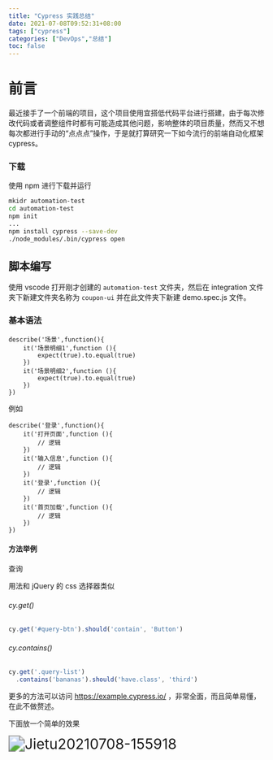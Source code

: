 ```yaml
---
title: "Cypress 实践总结"
date: 2021-07-08T09:52:31+08:00
tags: ["cypress"]
categories: ["DevOps","总结"]
toc: false
---
```




# 前言

最近接手了一个前端的项目，这个项目使用宜搭低代码平台进行搭建，由于每次修改代码或者调整组件时都有可能造成其他问题，影响整体的项目质量，然而又不想每次都进行手动的“点点点”操作，于是就打算研究一下如今流行的前端自动化框架 cypress。



### 下载

使用 npm 进行下载并运行

```bash
mkidr automation-test
cd automation-test
npm init 
...
npm install cypress --save-dev
./node_modules/.bin/cypress open
```



## 脚本编写

使用 vscode 打开刚才创建的 `automation-test` 文件夹，然后在 integration 文件夹下新建文件夹名称为 `coupon-ui` 并在此文件夹下新建 demo.spec.js 文件。



### 基本语法

```
describe('场景',function(){
    it('场景明细1',function (){
        expect(true).to.equal(true)
    })
    it('场景明细2',function (){
        expect(true).to.equal(true)
    })
})
```

例如

```
describe('登录',function(){
    it('打开页面',function (){
        // 逻辑
    })
    it('输入信息',function (){
        // 逻辑
    })
    it('登录',function (){
        // 逻辑
    })
    it('首页加载',function (){
        // 逻辑
    })
})
```

#### 方法举例

查询

用法和 jQuery 的 css 选择器类似

###### cy.get()

```js
cy.get('#query-btn').should('contain', 'Button') 
```

###### cy.contains()

```js
cy.get('.query-list')
  .contains('bananas').should('have.class', 'third')
```



更多的方法可以访问 https://example.cypress.io/ ，非常全面，而且简单易懂，在此不做赘述。

下面放一个简单的效果

<img src="https://ahian-blog.oss-cn-beijing.aliyuncs.com/images/2021-07-08-080013.gif" alt="Jietu20210708-155918" style="zoom:200%;" />



